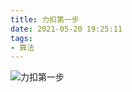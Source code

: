 ```yaml
---
title: 力扣第一步
date: 2021-05-20 19:25:11
tags:
- 算法
---
```

![力扣第一步](https://cdn.jsdelivr.net/gh/kiritosan/pic@master/img/%E5%8A%9B%E6%89%A3%E7%AC%AC%E4%B8%80%E6%AD%A5.png)